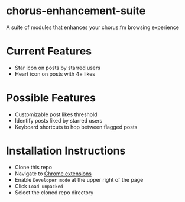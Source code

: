 # chorus-enhancement-suite
A suite of modules that enhances your chorus.fm browsing experience

# Current Features
- Star icon on posts by starred users
- Heart icon on posts with 4+ likes

# Possible Features
- Customizable post likes threshold
- Identify posts liked by starred users
- Keyboard shortcuts to hop between flagged posts

# Installation Instructions
- Clone this repo
- Navigate to [Chrome extensions](chrome://extensions/)
- Enable `Developer mode` at the upper right of the page
- Click `Load unpacked`
- Select the cloned repo directory